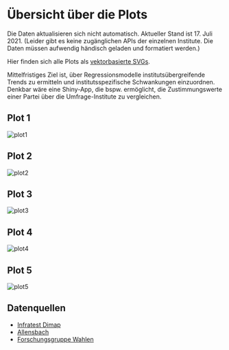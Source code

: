 # Übersicht über die Plots

Die Daten aktualisieren sich nicht automatisch. Aktueller Stand ist 17. Juli 2021. 
(Leider gibt es keine zugänglichen APIs der einzelnen Institute. Die Daten müssen aufwendig händisch geladen und formatiert werden.)

Hier finden sich alle Plots als [vektorbasierte SVGs](https://github.com/dominiklawetzky/sonntagsfrage/tree/main/SVG).

Mittelfristiges Ziel ist, über Regressionsmodelle institutsübergreifende Trends zu ermitteln und institutsspezifische Schwankungen einzuordnen. Denkbar wäre eine Shiny-App, die bspw. ermöglicht, die Zustimmungswerte einer Partei über die Umfrage-Institute zu vergleichen. 

## Plot 1
![plot1](https://user-images.githubusercontent.com/75689258/126046477-cdc0f2b9-ec3d-4e7c-98b9-2cb66a9c0b66.jpg)

## Plot 2
![plot2](https://user-images.githubusercontent.com/75689258/126046479-642116cd-aa83-49a9-91c3-dc57a607e2bf.jpg)

## Plot 3
![plot3](https://user-images.githubusercontent.com/75689258/125516630-676d997b-6f50-40cb-8a4c-eb2e7ebe5b6a.jpg)


## Plot 4
![plot4](https://user-images.githubusercontent.com/75689258/125516645-2984d19d-3d4f-47db-b3d1-e3f21afc9a81.jpg)


## Plot 5
![plot5](https://user-images.githubusercontent.com/75689258/125438764-59d3f56a-3867-4132-916b-c253fa53b9b2.jpg)

## Datenquellen
- [Infratest Dimap](https://www.infratest-dimap.de/umfragen-analysen/bundesweit/sonntagsfrage/)
- [Allensbach](https://www.ifd-allensbach.de/studien-und-berichte/sonntagsfrage/gesamt.html)
- [Forschungsgruppe Wahlen](https://www.wahlrecht.de/umfragen/politbarometer.htm)
